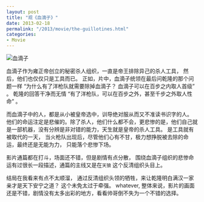```yaml
---
layout: post
title: "观《血滴子》"
date: 2013-02-18  
permalink: "/2013/movie/the-guillotines.html"
categories: 
- Movie
---
```


![血滴子](http://ww3.sinaimg.cn/mw690/62060a43jw1e1wtofqvijj.jpg)  

 血滴子作为雍正帝创立的秘密杀人组织，一直是帝王排除异己的杀人工具， 然后，他们也仅仅只是工具而已。
 正如，片中，血滴子统领在最后问乾隆的那个问题一样 “为什么有了洋枪队就需要除掉血滴子？ 血滴子可以在百步之内取人首级” 。 乾隆的回答干净而无情 “有了洋枪队，可以在百步之外，甚至千步之外取人性命” 。  
 
 而血滴子中的人，都是从小被皇帝选中，训导绝对服从而又不准读书识字的人。 他们的命运注定是悲催的。除了杀人，他们什么都不会，更悲惨的是，他们自己就是一部机器，没有分辨是非对错的能力，天生就是皇帝的杀人工具。 是工具就有被取代的一天， 当火枪队出现后，尽管他们心有不甘，极力想挣脱被去除的命运，最终还是无能为力， 只能落个悲惨下场。 
 
 影片通篇都在打斗，场面还不错，但是剧情有点分散， 围绕血滴子组织的悲惨命运有过很长一段描述，通篇的主线又是在`天狼` 这个反清组织头目上。  
 
  结局在我看来有点不太顺溜， 通过反清组织头领的牺牲，来让乾隆明白满汉一家亲才是天下安宁之道？ 这个未免太过于牵强。 
  whatever, 整体来说，影片的画面还是不错，剧情没有太多出彩的地方，看看帅哥倒不失为一个不错的选择。






